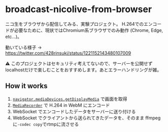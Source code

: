 # broadcast-nicolive-from-browser

ニコ生をブラウザから配信してみる、実験プロジェクト。
H.264でのエンコードが必要なために、現状ではChromium系ブラウザでのみ動作 (Chrome, Edge, etc...)。

動いている様子 → https://twitter.com/428rinsuki/status/1221152143480107009

:warning: このプロジェクトはセキュリティ考えてないので、サーバーを公開せずlocalhostだけで楽しむことをおすすめします。あとエラーハンドリングが雑。

## How it works

1. [`navigator.mediaDevices.getDisplayMedia`](https://developer.mozilla.org/en-US/docs/Web/API/MediaDevices/getDisplayMedia) で画面を取得
1. [`MediaRecorder`](https://developer.mozilla.org/ja/docs/Web/API/MediaRecorder) で H.264 in WebM にエンコード
1. WebSocket でエンコードしたデータをサーバーに送り付ける
1. WebSocket でクライアントから送られてきたデータを、そのまま ffmpeg に`-codec copy`でrtmpに流させる
